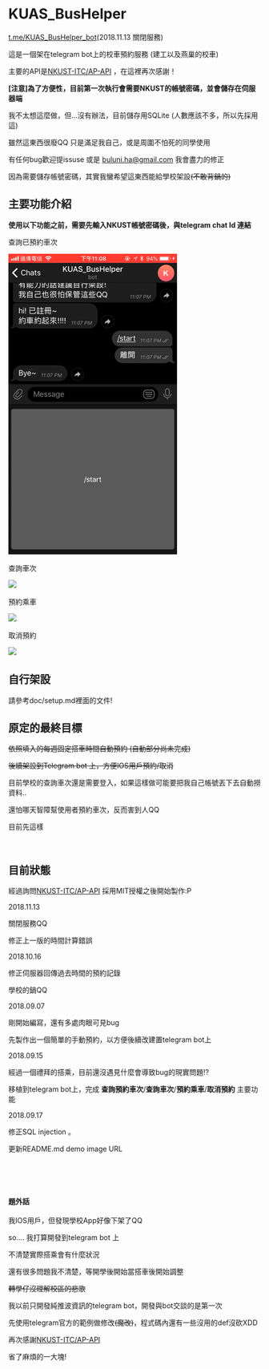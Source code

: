 # KUAS_BusHelper

[t.me/KUAS_BusHelper_bot](t.me/KUAS_BusHelper_bot)(2018.11.13 關閉服務)



這是一個架在telegram bot上的校車預約服務 (建工以及燕巢的校車)

主要的API是[NKUST-ITC/AP-API](https://github.com/NKUST-ITC/AP-API) ，在這裡再次感謝！



**[注意]**為了方便性，目前第一次執行會需要NKUST的帳號密碼，並**會儲存在伺服器端**

我不太想這麼做，但...沒有辦法，目前儲存用SQLite (人數應該不多，所以先採用這)

雖然這東西很廢QQ 只是滿足我自己，或是周圍不怕死的同學使用

有任何bug歡迎提issuse 或是 buluni.ha@gmail.com 我會盡力的修正



因為需要儲存帳號密碼，其實我蠻希望這東西能給學校架設~~(不敢背鍋的)~~



## 主要功能介紹

**使用以下功能之前，需要先輸入NKUST帳號密碼後，與telegram chat Id 連結**



查詢已預約車次

![](https://raw.githubusercontent.com/takidog/img_library/master/KUAS_BusHelprt/1.gif)

查詢車次

![](https://raw.githubusercontent.com/takidog/img_library/master/KUAS_BusHelprt/2.gif)

預約乘車

![](https://raw.githubusercontent.com/takidog/img_library/master/KUAS_BusHelprt/3.gif)

取消預約

![](https://raw.githubusercontent.com/takidog/img_library/master/KUAS_BusHelprt/4.gif)

## 自行架設

請參考doc/setup.md裡面的文件!



## 原定的最終目標

~~依照填入的每週固定搭車時間自動預約 (自動部分尚未完成)~~

~~後續架設到Telegram bot 上，方便IOS用戶預約/取消~~



目前學校的查詢車次還是需要登入，如果這樣做可能要把我自己帳號丟下去自動撈資料..

還怕哪天智障幫使用者預約車次，反而害到人QQ

目前先這樣

<br>



## 目前狀態

經過詢問[NKUST-ITC/AP-API](https://github.com/NKUST-ITC/AP-API) 採用MIT授權之後開始製作:P

2018.11.13

關閉服務QQ

修正上一版的時間計算錯誤



2018.10.16

修正伺服器回傳過去時間的預約記錄

學校的鍋QQ



2018.09.07 

剛開始編寫，還有多處肉眼可見bug

先製作出一個簡單的手動預約，以方便後續改建置telegram bot上



2018.09.15 

經過一個禮拜的搭乘，目前還沒遇見什麼會導致bug的現實問題!?

移植到telegram bot上，完成 **查詢預約車次**/**查詢車次**/**預約乘車**/**取消預約** 主要功能

2018.09.17 

修正SQL injection 。

更新README.md  demo image URL


<br>

<br>

<br>

#### 題外話

我IOS用戶，但發現學校App好像下架了QQ

so.... 我打算開發到telegram bot 上

不清楚實際搭乘會有什麼狀況

還有很多問題我不清楚，等開學後開始當搭車後開始調整

~~轉學仔沒理解校區的悲歌~~



我以前只開發純推波資訊的telegram bot，開發與bot交談的是第一次

先使用telegram官方的範例做修改~~(魔改)~~，程式碼內還有一些沒用的def沒砍XDD







再次感謝[NKUST-ITC/AP-API](https://github.com/NKUST-ITC/AP-API) 

省了麻煩的一大塊!

